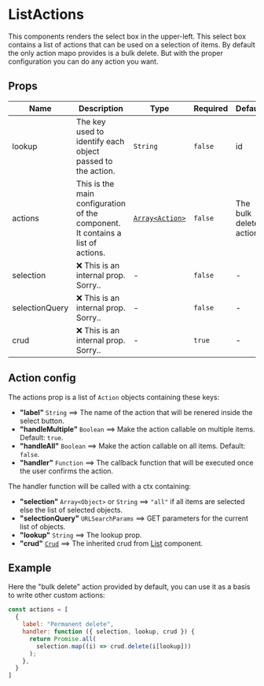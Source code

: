 # ListActions

This components renders the select box in the upper-left. This select box contains a list of actions that can be used on a selection of items. By default the only action mapo provides is a bulk delete. But with the proper configuration you can do any action you want.

## Props

<!-- @vuese:ListActions:props:start -->

|Name|Description|Type|Required|Default|
|---|---|---|---|---|
|lookup|The key used to identify each object passed to the action.|`String`|`false`|id|
|actions|This is the main configuration of the component. It contains a list of actions.|[`Array<Action>`](#action-config)|`false`|The bulk delete action.|
|selection|❌ This is an internal prop. Sorry..|-|`false`|-|
|selectionQuery|❌ This is an internal prop. Sorry..|-|`false`|-|
|crud|❌ This is an internal prop. Sorry..|-|`true`|-|

<!-- @vuese:ListActions:props:end -->



## Action config


The actions prop is a list of `Action` objects containing these keys:

- **"label"** `String` ==> The name of the action that will be renered inside the select button.
- **"handleMultiple"** `Boolean` ==> Make the action callable on multiple items. Default: `true`.
- **"handleAll"** `Boolean` ==> Make the action callable on all items. Default: `false`.
- **"handler"** `Function` ==> The callback function that will be executed once the user confirms the action.

The handler function will be called with a ctx containing:
 - **"selection"** `Array<Object>` or `String` ==> `"all"` if all items are selected else the list of selected objects.
 - **"selectionQuery"** `URLSearchParams` ==> GET parameters for the current list of objects.
 - **"lookup"** `String` ==> The lookup prop.
 - **"crud"** [`Crud`](/core/#api.crud) ==> The inherited crud from [List](../List/) component.


## Example
Here the "bulk delete" action provided by default, you can use it as a basis to write other custom actions:

```js
const actions = [
  {
    label: "Permanent delete",
    handler: function ({ selection, lookup, crud }) {
      return Promise.all(
        selection.map((i) => crud.delete(i[lookup]))
      );
    },
  }
]
```
